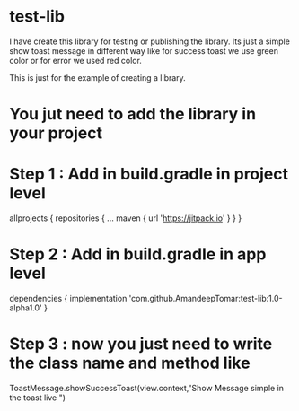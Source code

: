 # test-lib
I have create this library for testing or publishing the library. Its just a simple show toast message in different way like for success toast we use green color or for error we used red color.

This is just for the example of creating a library. 



# You jut need to add the library in your project 

# Step 1 : Add in build.gradle in project level 
allprojects {
		repositories {
			...
			maven { url 'https://jitpack.io' }
		}
	}
  
 # Step 2 : Add in build.gradle in app level 
dependencies {
	        implementation 'com.github.AmandeepTomar:test-lib:1.0-alpha1.0'
	}
  
# Step 3 : now you just need to write the class name and method like 
  ToastMessage.showSuccessToast(view.context,"Show Message simple in the toast live ")

  
  
